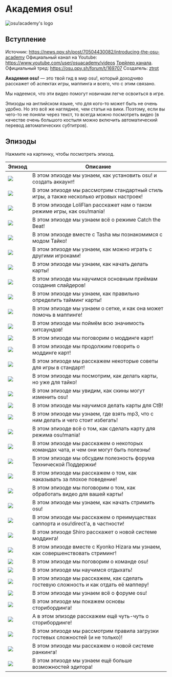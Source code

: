 Академия osu!
===============

![osu!academy's logo](./img/osu!academy-logo.png "osu!academy logo")

Вступление
------------

Источник: <https://news.ppy.sh/post/70504430082/introducing-the-osu-academy>
Официальный канал на Youtube: <https://www.youtube.com/user/osuacademy/videos>
[Трейлер канала](https://www.youtube.com/watch?v=z5gy34k3RI0&featur).
Официальный тред: <https://osu.ppy.sh/forum/t/169707>
Создатель: [ztrot](https://osu.ppy.sh/u/6347)

**Академия osu!** — это твой гид в мир osu!, который доходчиво расскажет об аспектах игры, маппинга и всего, что с этим связано.

Мы надеемся, что эти видео помогут новичкам легче освоиться в игре.

Эпизоды на английском языке, что для кого-то может быть не очень удобно. Но это всё же нагляднее, чем статьи на вики. Поэтому, если вы чего-то не поняли через текст, то всегда можно посмотреть видео (в качестве очень большого костыля можно включить автоматический перевод автоматических субтитров).

Эпизоды
---------

Нажмите на картинку, чтобы посмотреть эпизод.

| Эпизод                                                                                         | Описание                                                                                 |
|------------------------------------------------------------------------------------------------|------------------------------------------------------------------------------------------|
| [![](/wiki/Announcements/osu!academy/img/Academy_1.png)](https://www.youtube.com/watch?v=cz522ZAs5aQ "Эпизод 1")     | В этом эпизоде мы узнаем, как установить osu! и создать аккаунт!                         |
| [![](/wiki/Announcements/osu!academy/img/Academy_2.png)](https://www.youtube.com/watch?v=mswLEXK0eDk "Эпизод 2")     | В этом эпизоде мы рассмотрим стандартный стиль игры, а также несколько игровых настроек! |
| [![](/wiki/Announcements/osu!academy/img/Academy_3.png)](https://www.youtube.com/watch?v=UAomychlbic "Эпизод 3")     | В этом эпизоде LoliFlan расскажет нам о таком режиме игры, как osu!mania!                |
| [![](/wiki/Announcements/osu!academy/img/Academy_4.png)](https://www.youtube.com/watch?v=6WKZE2HPOK8 "Эпизод 4")     | В этом эпизоде мы узнаем всё о режиме Catch the Beat!                                    |
| [![](/wiki/Announcements/osu!academy/img/Academy_5.png)](https://www.youtube.com/watch?v=f_uSO2ESCRI "Эпизод 5")     | В этом эпизоде вместе с Tasha мы познакомимся с модом Тайко!                             |
| [![](/wiki/Announcements/osu!academy/img/Academy_6.png)](https://www.youtube.com/watch?v=cyYRl-a5xII "Эпизод 6")     | В этом эпизоде мы узнаем, как можно играть с другими игроками!                           |
| [![](/wiki/Announcements/osu!academy/img/Academy_7-0.png)](https://www.youtube.com/watch?v=WKS8Zhut9XU "Эпизод 7-0") | В этом эпизоде мы узнаем, как начать делать карты!                                       |
| [![](/wiki/Announcements/osu!academy/img/Academy_7-1.png)](https://www.youtube.com/watch?v=RKLanv4pvJc "Эпизод 7-1") | В этом эпизоде мы научимся основным приёмам создания слайдеров!                          |
| [![](/wiki/Announcements/osu!academy/img/Academy_7-2.png)](https://www.youtube.com/watch?v=8nsbrOhLE9w "Эпизод 7-2") | В этом эпизоде мы узнаем, как правильно определить тайминг карты!                        |
| [![](/wiki/Announcements/osu!academy/img/Academy_7-3.png)](https://www.youtube.com/watch?v=MhIuPvQjLbU "Эпизод 7-3") | В этом эпизоде мы узнаем о сетке, и как она может помочь в маппинге!                     |
| [![](/wiki/Announcements/osu!academy/img/Academy_8.png)](https://www.youtube.com/watch?v=PFEYlQfiJHQ "Эпизод 8")     | В этом эпизоде мы поймём всю значимость хитсаундов!                                      |
| [![](/wiki/Announcements/osu!academy/img/Academy_9.png)](https://www.youtube.com/watch?v=bTGBspoMFVA "Эпизод 9")     | В этом эпизоде мы поговорим о моддинге карт!                                             |
| [![](/wiki/Announcements/osu!academy/img/Academy_10.png)](https://www.youtube.com/watch?v=bTGBspoMFVA "Эпизод 10")   | В этом эпизоде мы продолжим говорить о моддинге карт!                                    |
| [![](/wiki/Announcements/osu!academy/img/Academy_11.png)](https://www.youtube.com/watch?v=j8fpJKCjTvM "Эпизод 11")   | В этом эпизоде мы расскажем некоторые советы для игры в стандарт!                        |
| [![](/wiki/Announcements/osu!academy/img/Academy_12.png)](https://www.youtube.com/watch?v=8reEFNk5kQY "Эпизод 12")   | В этом эпизоде мы посмотрим, как делать карты, но уже для тайко!                         |
| [![](/wiki/Announcements/osu!academy/img/Academy_13.png)](https://www.youtube.com/watch?v=oUvCBsGyTtw "Эпизод 13")   | В этом эпизоде мы увидим, как скины могут изменить osu!                                  |
| [![](/wiki/Announcements/osu!academy/img/Academy_14.png)](https://www.youtube.com/watch?v=dyDMyB9D420 "Эпизод 14")   | В этом эпизоде мы научимся делать карты для CtB!                                         |
| [![](/wiki/Announcements/osu!academy/img/Academy_15.png)](https://www.youtube.com/watch?v=muu3HkG38kk "Эпизод 15")   | В этом эпизоде мы узнаем, где взять mp3, что с ним делать и чего стоит избегать!         |
| [![](/wiki/Announcements/osu!academy/img/Academy_16.png)](https://www.youtube.com/watch?v=uTnO_7bMV44 "Эпизод 16")   | В этом эпизоде всё о том, как сделать карту для режима osu!mania!                        |
| [![](/wiki/Announcements/osu!academy/img/Academy_17.png)](https://www.youtube.com/watch?v=yWqRJZ5FX5Y "Эпизод 17")   | В этом эпизоде мы расскажем о некоторых командах чата, и чем они могут быть полезны!     |
| [![](/wiki/Announcements/osu!academy/img/Academy_18.png)](https://www.youtube.com/watch?v=Ywu3PZGYPxs "Эпизод 18")   | В этом эпизоде мы обсудим полезность форума Технической Поддержки!                       |
| [![](/wiki/Announcements/osu!academy/img/Academy_19.png)](https://www.youtube.com/watch?v=ZoBAZCl9wXY "Эпизод 19")   | В этом эпизоде мы расскажем о том, как наказывать за плохое поведение!                   |
| [![](/wiki/Announcements/osu!academy/img/Academy_20.png)](https://www.youtube.com/watch?v=exyuI9lv_OI "Эпизод 20")   | В этом эпизоде мы поговорим о том, как обработать видео для вашей карты!                 |
| [![](/wiki/Announcements/osu!academy/img/Academy_21.png)](https://www.youtube.com/watch?v=59Tm9LvYk3Q "Эпизод 21")   | В этом эпизоде мы узнаем, как начать стримить osu!                                       |
| [![](/wiki/Announcements/osu!academy/img/Academy_22.png)](https://www.youtube.com/watch?v=ec0pLh4U8eY "Эпизод 22")   | В этом эпизоде мы расскажем о преимуществах саппорта и osu!direct'а, в частности!        |
| [![](/wiki/Announcements/osu!academy/img/Academy_23.png)](https://www.youtube.com/watch?v=MxlB__wjt9A "Эпизод 23")   | В этом эпизоде Shiro расскажет о новой системе моддинга!                                 |
| [![](/wiki/Announcements/osu!academy/img/Academy_24.png)](https://www.youtube.com/watch?v=pq33jvMitRk "Эпизод 24")   | В этом эпизоде вместе с Kyonko Hizara мы узнаем, как совершенствовать стриминг!          |
| [![](/wiki/Announcements/osu!academy/img/Academy_25.png)](https://www.youtube.com/watch?v=sgcdrxevAT4 "Эпизод 25")   | В этом эпизоде мы поговорим о команде osu!                                               |
| [![](/wiki/Announcements/osu!academy/img/Academy_26.png)](https://www.youtube.com/watch?v=y61v2QCHlpY "Эпизод 26")   | В этом эпизоде мы научимся отдыхать!                                                     |
| [![](/wiki/Announcements/osu!academy/img/Academy_27.png)](https://www.youtube.com/watch?v=nXWA1Qh9bT8 "Эпизод 27")   | В этом эпизоде мы расскажем, как сделать гостевую сложность и как отдать её мапперу!     |
| [![](/wiki/Announcements/osu!academy/img/Academy_28.png)](https://www.youtube.com/watch?v=PEZFOM8NKtw "Эпизод 28")   | В этом эпизоде мы узнаем всё о форуме osu!                                               |
| [![](/wiki/Announcements/osu!academy/img/Academy_29.png)](https://www.youtube.com/watch?v=uvCRwcyJ4TA "Эпизод 29")   | В этом эпизоде мы покажем основы сторибординга!                                          |
| [![](/wiki/Announcements/osu!academy/img/Academy_30.png)](https://www.youtube.com/watch?v=EvICgPuOylk "Эпизод 30")   | А в этом эпизоде расскажем ещё чуть-чуть о сторибординге!                                |
| [![](/wiki/Announcements/osu!academy/img/Academy_31.png)](https://www.youtube.com/watch?v=s2ZK4o8V5tI "Эпизод 31")   | В этом эпизоде мы рассмотрим правила загрузки гостевых сложностей (и не только)!         |
| [![](/wiki/Announcements/osu!academy/img/Academy_32.png)](https://www.youtube.com/watch?v=wa_hNegtBw0 "Эпизод 32")   | В этом эпизоде мы расскажем о новой системе ранкинга!                                    |
| [![](/wiki/Announcements/osu!academy/img/Academy_33.png)](https://www.youtube.com/watch?v=_-Xke2bqzok "Эпизод 33")   | В этом эпизоде мы узнаем ещё больше возможностей эдитора!                                |
